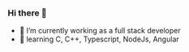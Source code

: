 ### Hi there 👋

- 🔭 I’m currently working as a full stack developer
- 🌱 learning C, C++, Typescript, NodeJs, Angular

